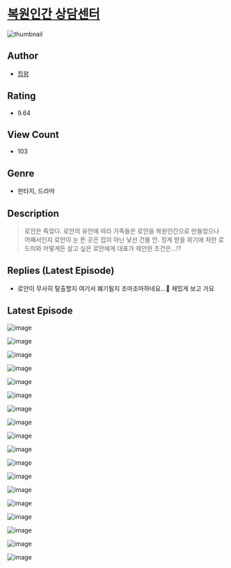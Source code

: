 # [복원인간 상담센터](https://comic.naver.com/challenge/list?titleId=810958)
![thumbnail](https://image-comic.pstatic.net/user_contents_data/challenge_comic/2023/05/25/333520/upload_3977635261708646450_480x623.jpeg)

## Author
- [칩왕](https://comic.naver.com/artistTitle?id=333520)

## Rating
- 9.64

## View Count
- 103

## Genre
- 판타지, 드라마

## Description
> 로안은 죽었다. 로안의 유언에 따라 가족들은 로안을 복원인간으로 만들었으나 어째서인지 로안이 눈 뜬 곳은 집이 아닌 낯선 건물 안. 징계 받을 위기에 처한 로드미와 어떻게든 살고 싶은 로안에게 대표가 제안한 조건은...!?

## Replies (Latest Episode)
- 로안이 무사히 탈출할지 여기서 폐기될지 조마조마하네요...🥹 재밌게 보고 가요

## Latest Episode
![image](https://image-comic.pstatic.net/user_contents_data/challenge_comic/2023/05/25/333520/upload_3760568795718431032.jpeg)

![image](https://image-comic.pstatic.net/user_contents_data/challenge_comic/2023/05/25/333520/upload_3702350750163231076.jpeg)

![image](https://image-comic.pstatic.net/user_contents_data/challenge_comic/2023/05/25/333520/upload_3919088480243103073.jpeg)

![image](https://image-comic.pstatic.net/user_contents_data/challenge_comic/2023/05/25/333520/upload_7161112863194886454.jpeg)

![image](https://image-comic.pstatic.net/user_contents_data/challenge_comic/2023/05/25/333520/upload_7221628896496858725.jpeg)

![image](https://image-comic.pstatic.net/user_contents_data/challenge_comic/2023/05/25/333520/upload_3558461872618944358.jpeg)

![image](https://image-comic.pstatic.net/user_contents_data/challenge_comic/2023/05/25/333520/upload_3690757284912324966.jpeg)

![image](https://image-comic.pstatic.net/user_contents_data/challenge_comic/2023/05/25/333520/upload_7076057920716551265.jpeg)

![image](https://image-comic.pstatic.net/user_contents_data/challenge_comic/2023/05/25/333520/upload_7089058584888620339.jpeg)

![image](https://image-comic.pstatic.net/user_contents_data/challenge_comic/2023/05/25/333520/upload_4121414218255775028.jpeg)

![image](https://image-comic.pstatic.net/user_contents_data/challenge_comic/2023/05/25/333520/upload_3690472542167314785.jpeg)

![image](https://image-comic.pstatic.net/user_contents_data/challenge_comic/2023/05/25/333520/upload_3762588375139770937.jpeg)

![image](https://image-comic.pstatic.net/user_contents_data/challenge_comic/2023/05/25/333520/upload_3774356466163659619.jpeg)

![image](https://image-comic.pstatic.net/user_contents_data/challenge_comic/2023/05/25/333520/upload_7378644633023296820.jpeg)

![image](https://image-comic.pstatic.net/user_contents_data/challenge_comic/2023/05/25/333520/upload_4049922864214127672.jpeg)

![image](https://image-comic.pstatic.net/user_contents_data/challenge_comic/2023/05/25/333520/upload_3558186072048690225.jpeg)

![image](https://image-comic.pstatic.net/user_contents_data/challenge_comic/2023/05/25/333520/upload_3919036798921161017.jpeg)

![image](https://image-comic.pstatic.net/user_contents_data/challenge_comic/2023/05/25/333520/upload_3545803384243183927.jpeg)
